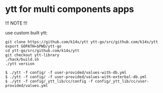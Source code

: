 # ytt for multi components apps

!!! NOTE !!!

use custom built ytt:

```
git clone https://github.com/k14s/ytt ytt-go/src/github.com/k14s/ytt
export GOPATH=$PWD/ytt-go
cd ytt-go/src/github.com/k14s/ytt
git checkout ytt-library
./hack/build.sh
./ytt version
```

```
$ ./ytt -f config/ -f user-provided/values-with-db.yml
$ ./ytt -f config/ -f user-provided/values-with-exterbal-db.yml
$ ./ytt -f config/_ytt_lib/cc/config -f config/_ytt_lib/cc/user-provided/values.yml
```
